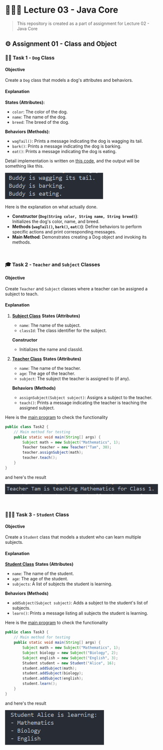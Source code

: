 # 👨🏻‍🏫 Lecture 03 - Java Core
> This repository is created as a part of assignment for Lecture 02 - Java Core

## ⚙️ Assignment 01 - Class and Object
### 🐕‍🦺 Task 1 - `Dog` Class
#### Objective
Create a `Dog` class that models a dog's attributes and behaviors.
#### Explanation
**States (Attributes):**
- `color`: The color of the dog.
- `name`: The name of the dog.
- `breed`: The breed of the dog.

**Behaviors (Methods):**
- `wagTail()`: Prints a message indicating the dog is wagging its tail.
- `bark()`: Prints a message indicating the dog is barking.
- `eat()`: Prints a message indicating the dog is eating.

Detail implementation is written on [this code](/Week%2002%20-%20Jun%2017-21//Lecture%2003/Assignment%201/Dog.java), and the output will be something like this.

![Screenshot](img/Task1.png)

Here is the explanation on what actually done.
- **Constructor (`Dog(String color, String name, String breed)`)**: Initializes the dog's color, name, and breed.
- **Methods (`wagTail()`, `bark()`, `eat()`)**: Define behaviors to perform specific actions and print corresponding messages.
- **Main Method**: Demonstrates creating a Dog object and invoking its methods.
<br>

### 🎓 Task 2 - `Teacher` and `Subject` Classes
#### Objective
Create `Teacher` and `Subject` classes where a teacher can be assigned a subject to teach.
#### Explanation
1. **[Subject Class](/Week%2002%20-%20Jun%2017-21/Lecture%2003/Assignment%201/Subject.java)**
    **States (Attributes)**
    - `name`: The name of the subject.
    - `classId`: The class identifier for the subject.
    
    **Constructor**
    - Initializes the name and classId.
2. **[Teacher Class](/Week%2002%20-%20Jun%2017-21/Lecture%2003/Assignment%201/Teacher.java)**
    **States (Attributes)**
    - `name`: The name of the teacher.
    - `age`: The age of the teacher.
    - `subject`: The subject the teacher is assigned to (if any).
    
    **Behaviors (Methods)**
    - `assignSubject(Subject subject)`: Assigns a subject to the teacher.
    - `teach()`: Prints a message indicating the teacher is teaching the assigned subject.

Here is the [main program](/Week%2002%20-%20Jun%2017-21//Lecture%2003/Assignment%201/Task2.java) to check the functionality

```java
public class Task2 {
    // Main method for testing
    public static void main(String[] args) {
        Subject math = new Subject("Mathematics", 1);
        Teacher teacher = new Teacher("Tam", 30);
        teacher.assignSubject(math);
        teacher.teach();
    }
}
```

and here's the result

![Screenshot](img/Task2.png)

<br>

### 🙋🏻‍♂️ Task 3 - `Student` Class
#### Objective
Create a `Student` class that models a student who can learn multiple subjects.
#### Explanation
**[Student Class](/Week%2002%20-%20Jun%2017-21/Lecture%2003/Assignment%201/Student.java)**
**States (Attributes)**
- `name`: The name of the student.
- `age`: The age of the student.
- `subjects`: A list of subjects the student is learning.

**Behaviors (Methods)**
- `addSubject(Subject subject)`: Adds a subject to the student's list of subjects.
- `learn()`: Prints a message listing all subjects the student is learning.

Here is the [main program](/Week%2002%20-%20Jun%2017-21//Lecture%2003/Assignment%201/Task3.java) to check the functionality

```java
public class Task3 {
    // Main method for testing
    public static void main(String[] args) {
        Subject math = new Subject("Mathematics", 1);
        Subject biology = new Subject("Biology", 2);
        Subject english = new Subject("English", 3);
        Student student = new Student("Alice", 16);
        student.addSubject(math);
        student.addSubject(biology);
        student.addSubject(english);
        student.learn();
    }
}
```

and here's the result

![Screenshot](img/Task3.png)